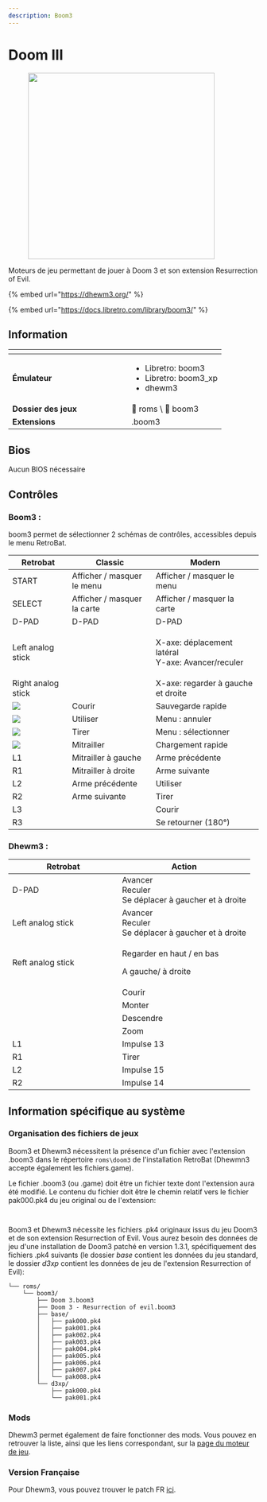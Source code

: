 ```yaml
---
description: Boom3
---
```


# Doom III

<div align="left"><figure><picture><source srcset="https://raw.githubusercontent.com/fabricecaruso/es-theme-carbon/f55c99c10d6ab0fc36ebe3d33576050178c66501/art/logos/boom3-w.svg" media="(prefers-color-scheme: dark)"><img src="https://raw.githubusercontent.com/fabricecaruso/es-theme-carbon/f55c99c10d6ab0fc36ebe3d33576050178c66501/art/logos/boom3.svg" alt="" width="375"></picture><figcaption></figcaption></figure></div>

Moteurs de jeu permettant de jouer à Doom 3 et son extension Resurrection of Evil.

{% embed url="https://dhewm3.org/" %}

{% embed url="https://docs.libretro.com/library/boom3/" %}

## Information

<table data-header-hidden><thead><tr><th width="224"></th><th></th></tr></thead><tbody><tr><td><strong>Émulateur</strong></td><td><ul><li>Libretro: boom3</li><li>Libretro: boom3_xp</li><li>dhewm3</li></ul></td></tr><tr><td><strong>Dossier des jeux</strong></td><td><span data-gb-custom-inline data-tag="emoji" data-code="1f4c2">📂</span> roms \ <span data-gb-custom-inline data-tag="emoji" data-code="1f4c2">📂</span> boom3</td></tr><tr><td><strong>Extensions</strong></td><td>.boom3</td></tr></tbody></table>

## Bios

Aucun BIOS nécessaire

## Contrôles

### **Boom3 :**

boom3 permet de sélectionner 2 schémas de contrôles, accessibles depuis le menu RetroBat.

| Retrobat                                       | Classic                     | Modern                                                      |
| ---------------------------------------------- | --------------------------- | ----------------------------------------------------------- |
| START                                          | Afficher / masquer le menu  | Afficher / masquer le menu                                  |
| SELECT                                         | Afficher / masquer la carte | Afficher / masquer la carte                                 |
| D-PAD                                          | D-PAD                       | D-PAD                                                       |
| Left analog stick                              |                             | <p>X-axe: déplacement latéral<br>Y-axe: Avancer/reculer</p> |
| Right analog stick                             |                             | X-axe: regarder à gauche et droite                          |
| ![](<../../../.gitbook/assets/image (33).png>) | Courir                      | Sauvegarde rapide                                           |
| ![](<../../../.gitbook/assets/image (20).png>) | Utiliser                    | Menu : annuler                                              |
| ![](<../../../.gitbook/assets/image (7).png>)  | Tirer                       | Menu : sélectionner                                         |
| ![](<../../../.gitbook/assets/image (35).png>) | Mitrailler                  | Chargement rapide                                           |
| L1                                             | Mitrailler à gauche         | Arme précédente                                             |
| R1                                             | Mitrailler à droite         | Arme suivante                                               |
| L2                                             | Arme précédente             | Utiliser                                                    |
| R2                                             | Arme suivante               | Tirer                                                       |
| L3                                             |                             | Courir                                                      |
| R3                                             |                             | Se retourner (180°)                                         |

### Dhewm3 :

<table><thead><tr><th width="205">Retrobat</th><th>Action</th></tr></thead><tbody><tr><td>D-PAD</td><td>Avancer<br>Reculer<br>Se déplacer à gaucher et à droite</td></tr><tr><td>Left analog stick</td><td>Avancer<br>Reculer<br>Se déplacer à gaucher et à droite</td></tr><tr><td>Reft analog stick</td><td><p>Regarder en haut / en bas</p><p>A gauche/ à droite</p></td></tr><tr><td><img src="../../../.gitbook/assets/image (33).png" alt=""></td><td>Courir</td></tr><tr><td><img src="../../../.gitbook/assets/image (20).png" alt=""></td><td>Monter</td></tr><tr><td><img src="../../../.gitbook/assets/image (7).png" alt=""></td><td>Descendre</td></tr><tr><td><img src="../../../.gitbook/assets/image (35).png" alt=""></td><td>Zoom</td></tr><tr><td>L1</td><td>Impulse 13</td></tr><tr><td>R1</td><td>Tirer</td></tr><tr><td>L2</td><td>Impulse 15</td></tr><tr><td>R2</td><td>Impulse 14</td></tr></tbody></table>

## Information spécifique au système

### Organisation des fichiers de jeux

Boom3 et Dhewm3 nécessitent la présence d'un fichier avec l'extension .boom3 dans le répertoire `roms\doom3` de l'installation RetroBat (Dhewmn3 accepte également les fichiers.game).

Le fichier .boom3 (ou .game) doit être un fichier texte dont l'extension aura été modifié. Le contenu du fichier doit être le chemin relatif vers le fichier pak000.pk4 du jeu original ou de l'extension:

<div align="left"><figure><img src="../../../.gitbook/assets/image (37).png" alt=""><figcaption></figcaption></figure></div>

<div align="left"><figure><img src="https://files.gitbook.com/v0/b/gitbook-x-prod.appspot.com/o/spaces%2FexdzL60ZuqPLldz2AYta%2Fuploads%2FP31aMYrLpmnCQ2eJozzc%2Fimage.png?alt=media&#x26;token=a290eee5-756f-49f4-be6d-f9bef7de1b27" alt=""><figcaption></figcaption></figure></div>

Boom3 et Dhewm3 nécessite les fichiers .pk4 originaux issus du jeu Doom3 et de son extension Resurrection of Evil. Vous aurez besoin des données de jeu d'une installation de Doom3 patché en version 1.3.1, spécifiquement des fichiers .pk4 suivants (le dossier _base_ contient les données du jeu standard, le dossier _d3xp_ contient les données de jeu de l'extension Resurrection of Evil):

```
└── roms/
    └── boom3/
        ├── Doom 3.boom3
        ├── Doom 3 - Resurrection of evil.boom3
        ├── base/
        │   ├── pak000.pk4
        │   ├── pak001.pk4
        │   ├── pak002.pk4
        │   ├── pak003.pk4
        │   ├── pak004.pk4
        │   ├── pak005.pk4
        │   ├── pak006.pk4
        │   ├── pak007.pk4
        │   └── pak008.pk4
        └── d3xp/
            ├── pak000.pk4 
            └── pak001.pk4
```

### Mods

Dhewm3 permet également de faire fonctionner des mods. Vous pouvez en retrouver la liste, ainsi que les liens correspondant, sur la [page du moteur de jeu](https://dhewm3.org/mods.html).

### Version Française

Pour Dhewm3, vous pouvez trouver le patch FR [ici](https://www.moddb.com/games/doom-iii/addons/doom-3-patch-french).
